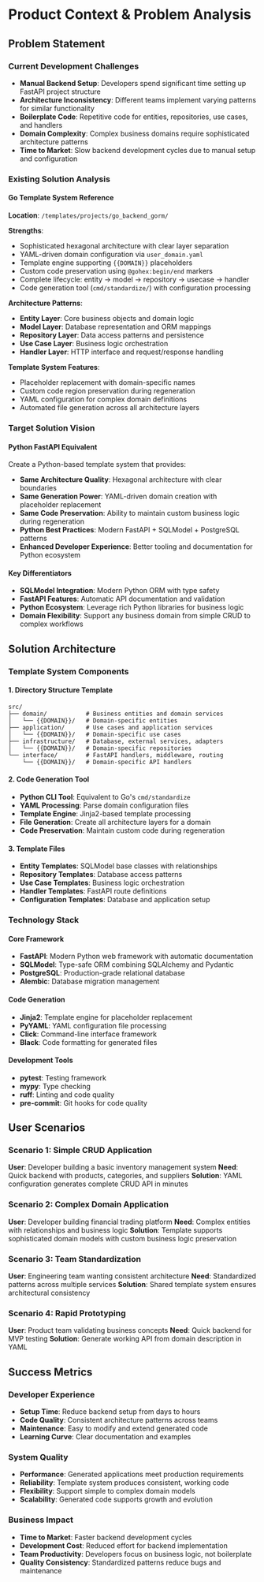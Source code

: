 # Product Context & Problem Analysis

## Problem Statement

### Current Development Challenges
- **Manual Backend Setup**: Developers spend significant time setting up FastAPI project structure
- **Architecture Inconsistency**: Different teams implement varying patterns for similar functionality
- **Boilerplate Code**: Repetitive code for entities, repositories, use cases, and handlers
- **Domain Complexity**: Complex business domains require sophisticated architecture patterns
- **Time to Market**: Slow backend development cycles due to manual setup and configuration

### Existing Solution Analysis

#### Go Template System Reference
**Location**: `/templates/projects/go_backend_gorm/`

**Strengths**:
- Sophisticated hexagonal architecture with clear layer separation
- YAML-driven domain configuration via `user_domain.yaml`
- Template engine supporting `{{DOMAIN}}` placeholders
- Custom code preservation using `@gohex:begin/end` markers
- Complete lifecycle: entity → model → repository → usecase → handler
- Code generation tool (`cmd/standardize/`) with configuration processing

**Architecture Patterns**:
- **Entity Layer**: Core business objects and domain logic
- **Model Layer**: Database representation and ORM mappings
- **Repository Layer**: Data access patterns and persistence
- **Use Case Layer**: Business logic orchestration
- **Handler Layer**: HTTP interface and request/response handling

**Template System Features**:
- Placeholder replacement with domain-specific names
- Custom code region preservation during regeneration
- YAML configuration for complex domain definitions
- Automated file generation across all architecture layers

### Target Solution Vision

#### Python FastAPI Equivalent
Create a Python-based template system that provides:
- **Same Architecture Quality**: Hexagonal architecture with clear boundaries
- **Same Generation Power**: YAML-driven domain creation with placeholder replacement
- **Same Code Preservation**: Ability to maintain custom business logic during regeneration
- **Python Best Practices**: Modern FastAPI + SQLModel + PostgreSQL patterns
- **Enhanced Developer Experience**: Better tooling and documentation for Python ecosystem

#### Key Differentiators
- **SQLModel Integration**: Modern Python ORM with type safety
- **FastAPI Features**: Automatic API documentation and validation
- **Python Ecosystem**: Leverage rich Python libraries for business logic
- **Domain Flexibility**: Support any business domain from simple CRUD to complex workflows

## Solution Architecture

### Template System Components

#### 1. Directory Structure Template
```
src/
├── domain/           # Business entities and domain services
│   └── {{DOMAIN}}/   # Domain-specific entities
├── application/      # Use cases and application services  
│   └── {{DOMAIN}}/   # Domain-specific use cases
├── infrastructure/   # Database, external services, adapters
│   └── {{DOMAIN}}/   # Domain-specific repositories
└── interface/        # FastAPI handlers, middleware, routing
    └── {{DOMAIN}}/   # Domain-specific API handlers
```

#### 2. Code Generation Tool
- **Python CLI Tool**: Equivalent to Go's `cmd/standardize`
- **YAML Processing**: Parse domain configuration files
- **Template Engine**: Jinja2-based template processing
- **File Generation**: Create all architecture layers for a domain
- **Code Preservation**: Maintain custom code during regeneration

#### 3. Template Files
- **Entity Templates**: SQLModel base classes with relationships
- **Repository Templates**: Database access patterns
- **Use Case Templates**: Business logic orchestration
- **Handler Templates**: FastAPI route definitions
- **Configuration Templates**: Database and application setup

### Technology Stack

#### Core Framework
- **FastAPI**: Modern Python web framework with automatic documentation
- **SQLModel**: Type-safe ORM combining SQLAlchemy and Pydantic
- **PostgreSQL**: Production-grade relational database
- **Alembic**: Database migration management

#### Code Generation
- **Jinja2**: Template engine for placeholder replacement
- **PyYAML**: YAML configuration file processing
- **Click**: Command-line interface framework
- **Black**: Code formatting for generated files

#### Development Tools
- **pytest**: Testing framework
- **mypy**: Type checking
- **ruff**: Linting and code quality
- **pre-commit**: Git hooks for code quality

## User Scenarios

### Scenario 1: Simple CRUD Application
**User**: Developer building a basic inventory management system
**Need**: Quick backend with products, categories, and suppliers
**Solution**: YAML configuration generates complete CRUD API in minutes

### Scenario 2: Complex Domain Application  
**User**: Developer building financial trading platform
**Need**: Complex entities with relationships and business logic
**Solution**: Template supports sophisticated domain models with custom business logic preservation

### Scenario 3: Team Standardization
**User**: Engineering team wanting consistent architecture
**Need**: Standardized patterns across multiple services
**Solution**: Shared template system ensures architectural consistency

### Scenario 4: Rapid Prototyping
**User**: Product team validating business concepts
**Need**: Quick backend for MVP testing
**Solution**: Generate working API from domain description in YAML

## Success Metrics

### Developer Experience
- **Setup Time**: Reduce backend setup from days to hours
- **Code Quality**: Consistent architecture patterns across teams
- **Maintenance**: Easy to modify and extend generated code
- **Learning Curve**: Clear documentation and examples

### System Quality
- **Performance**: Generated applications meet production requirements
- **Reliability**: Template system produces consistent, working code
- **Flexibility**: Support simple to complex domain models
- **Scalability**: Generated code supports growth and evolution

### Business Impact
- **Time to Market**: Faster backend development cycles
- **Development Cost**: Reduced effort for backend implementation
- **Team Productivity**: Developers focus on business logic, not boilerplate
- **Quality Consistency**: Standardized patterns reduce bugs and maintenance